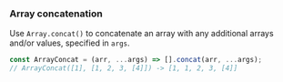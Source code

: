 ### Array concatenation

Use `Array.concat()` to concatenate an array with any additional arrays and/or values, specified in `args`.

```js
const ArrayConcat = (arr, ...args) => [].concat(arr, ...args); 
// ArrayConcat([1], [1, 2, 3, [4]]) -> [1, 1, 2, 3, [4]]
```
